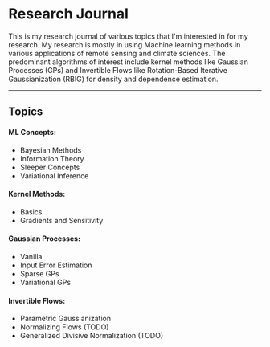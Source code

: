 # Research Journal

This is my research journal of various topics that I'm interested in for my research. My research is mostly in using Machine learning methods in various applications of remote sensing and climate sciences. The predominant algorithms of interest include kernel methods like Gaussian Processes (GPs) and Invertible Flows like Rotation-Based Iterative Gaussianization (RBIG) for density and dependence estimation.

---
## Topics

#### ML Concepts:

* Bayesian Methods
* Information Theory
* Sleeper Concepts
* Variational Inference

#### Kernel Methods:

* Basics
* Gradients and Sensitivity

#### Gaussian Processes:

* Vanilla
* Input Error Estimation
* Sparse GPs
* Variational GPs

#### Invertible Flows:

* Parametric Gaussianization
* Normalizing Flows (TODO)
* Generalized Divisive Normalization (TODO)
